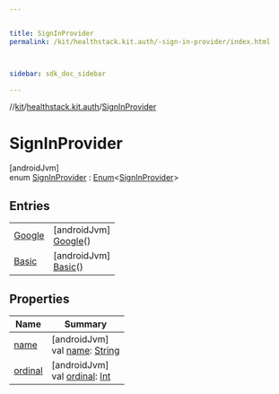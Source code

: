 ```yaml
---


title: SignInProvider
permalink: /kit/healthstack.kit.auth/-sign-in-provider/index.html



sidebar: sdk_doc_sidebar

---
```



//[kit](/kit.html)/[healthstack.kit.auth](../index.html)/[SignInProvider](index.html)



# SignInProvider



[androidJvm]\
enum [SignInProvider](index.html) : [Enum](https://kotlinlang.org/api/latest/jvm/stdlib/kotlin/-enum/index.html)&lt;[SignInProvider](index.html)&gt;



## Entries


| | |
|---|---|
| [Google](-google/index.html) | [androidJvm]<br>[Google](-google/index.html)() |
| [Basic](-basic/index.html) | [androidJvm]<br>[Basic](-basic/index.html)() |


## Properties


| Name | Summary |
|---|---|
| [name](../../healthstack.kit.ui/-button-shape/-s-q-u-a-r-e/index.html#-372974862%2FProperties%2F-106109196) | [androidJvm]<br>val [name](../../healthstack.kit.ui/-button-shape/-s-q-u-a-r-e/index.html#-372974862%2FProperties%2F-106109196): [String](https://kotlinlang.org/api/latest/jvm/stdlib/kotlin/-string/index.html) |
| [ordinal](../../healthstack.kit.ui/-button-shape/-s-q-u-a-r-e/index.html#-739389684%2FProperties%2F-106109196) | [androidJvm]<br>val [ordinal](../../healthstack.kit.ui/-button-shape/-s-q-u-a-r-e/index.html#-739389684%2FProperties%2F-106109196): [Int](https://kotlinlang.org/api/latest/jvm/stdlib/kotlin/-int/index.html) |



